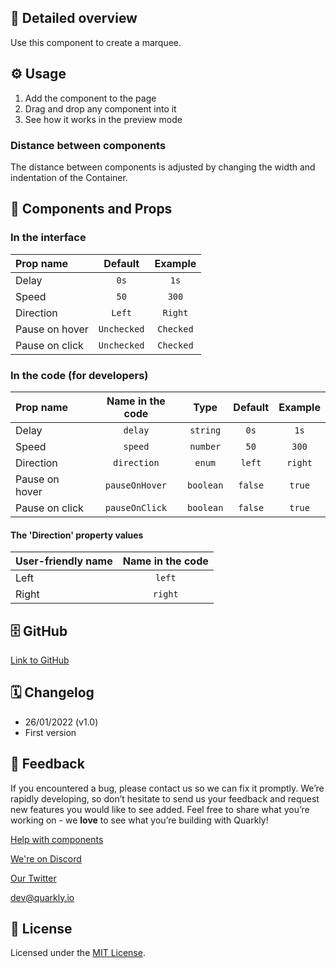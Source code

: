 ## 📖 Detailed overview

Use this component to create a marquee.

## ⚙️ Usage

1.  Add the component to the page
2.  Drag and drop any component into it
3.  See how it works in the preview mode

### Distance between components

The distance between components is adjusted by changing the width and indentation of the Container.

## 🧩 Components and Props

### In the interface

| Prop name      |   Default   |  Example  |
| :------------- | :---------: | :-------: |
| Delay          |    `0s`     |   `1s`    |
| Speed          |    `50`     |   `300`   |
| Direction      |   `Left`    |  `Right`  |
| Pause on hover | `Unchecked` | `Checked` |
| Pause on click | `Unchecked` | `Checked` |

### In the code (for developers)

| Prop name      | Name in the code |   Type    | Default | Example |
| :------------- | :--------------: | :-------: | :-----: | :-----: |
| Delay          |     `delay`      | `string`  |  `0s`   |  `1s`   |
| Speed          |     `speed`      | `number`  |  `50`   |  `300`  |
| Direction      |   `direction`    |  `enum`   | `left`  | `right` |
| Pause on hover |  `pauseOnHover`  | `boolean` | `false` | `true`  |
| Pause on click |  `pauseOnClick`  | `boolean` | `false` | `true`  |

#### The 'Direction' property values

| User-friendly name | Name in the code |
| :----------------- | :--------------: |
| Left               |      `left`      |
| Right              |     `right`      |

## 🗄 GitHub

[Link to GitHub](https://github.com/quarkly/community-kit/tree/master/src/Marquee)

## 🗓 Changelog

-   26/01/2022 (v1.0)
-   First version

## 📮 Feedback

If you encountered a bug, please contact us so we can fix it promptly. We’re rapidly developing, so don’t hesitate to send us your feedback and request new features you would like to see added. Feel free to share what you’re working on - we **love** to see what you’re building with Quarkly!

[Help with components](https://community.quarkly.io/c/requests/11)

[We're on Discord](https://discord.gg/f9KhSMGX)

[Our Twitter](https://twitter.com/quarklyapp)

[dev@quarkly.io](mailto:dev@quarkly.io)

## 📝 License

Licensed under the [MIT License](./LICENSE).
